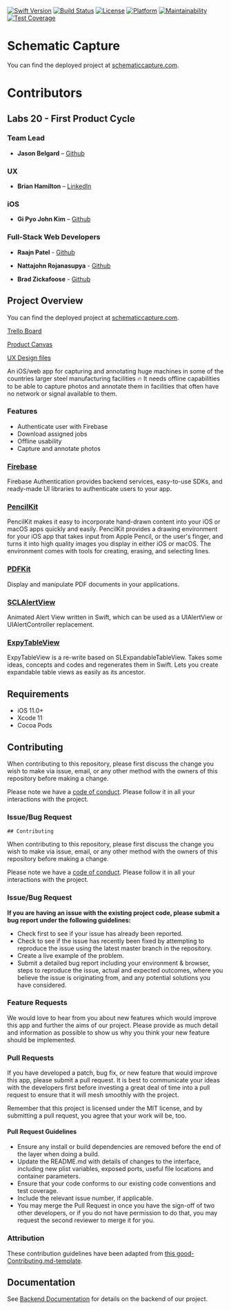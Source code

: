 [![Swift Version][swift-image]][swift-url]
[![Build Status][travis-image]][travis-url]
[![License][license-image]][license-url]
[![Platform](https://img.shields.io/cocoapods/p/LFAlertController.svg?style=flat)](http://cocoapods.org/pods/LFAlertController)
[![Maintainability](https://api.codeclimate.com/v1/badges/1257e90eac623ca12586/maintainability)](https://codeclimate.com/github/Lambda-School-Labs/schematic-capture-ios)
[![Test Coverage](https://api.codeclimate.com/v1/badges/1257e90eac623ca12586/test_coverage)](https://codeclimate.com/github/Lambda-School-Labs/schematic-capture-ios)

# Schematic Capture

You can find the deployed project at [schematiccapture.com](https://www.schematiccapture.com/).

# Contributors

## Labs 20 - First Product Cycle

### Team Lead

- **Jason Belgard** – [Github](https://github.com/jbelgard)

### UX

- **Brian Hamilton** – [LinkedIn](https://github.com/BHamilton781)

### iOS

- **Gi Pyo John Kim** – [Github](https://github.com/GiPyoK)

### Full-Stack Web Developers

- **Raajn Patel** - [Github](https://github.com/raajnpatel)

- **Nattajohn Rojanasupya** - [Github](https://github.com/nattroj)

- **Brad Zickafoose** - [Github](https://github.com/bradzickafoose)


## Project Overview

You can find the deployed project at [schematiccapture.com](https://www.schematiccapture.com/).

[Trello Board](https://trello.com/b/Amx4wIKW/labs-20-schematic-capture)

[Product Canvas](https://www.notion.so/Schematic-Capture-d4594ebf93ff4c6aba7942aea0546fea)

[UX Design files](https://www.figma.com/file/cFDM1JqxOSem73IdYGSntU/Schematic-Capture?node-id=0%3A1)

An iOS/web app for capturing and annotating huge machines in some of the countries larger steel manufacturing facilities 🔥 It needs offline capabilities to be able to capture photos and annotate them in facilities that often have no network or signal available to them.


### Features

-    Authenticate user with Firebase
-    Download assigned jobs
-    Offline usability
-    Capture and annotate photos

### [Firebase](https://firebase.google.com/docs/auth)

Firebase Authentication provides backend services, easy-to-use SDKs, and ready-made UI libraries to authenticate users to your app. 

### [PencilKit](https://developer.apple.com/documentation/pencilkit)

PencilKit makes it easy to incorporate hand-drawn content into your iOS or macOS apps quickly and easily. PencilKit provides a drawing environment for your iOS app that takes input from Apple Pencil, or the user's finger, and turns it into high quality images you display in either iOS or macOS. The environment comes with tools for creating, erasing, and selecting lines.

### [PDFKit](https://developer.apple.com/documentation/pdfkit)

Display and manipulate PDF documents in your applications.

### [SCLAlertView](https://github.com/vikmeup/SCLAlertView-Swift)

Animated Alert View written in Swift, which can be used as a UIAlertView or UIAlertController replacement.

### [ExpyTableView](https://github.com/okhanokbay/ExpyTableView)

ExpyTableView is a re-write based on SLExpandableTableView. Takes some ideas, concepts and codes and regenerates them in Swift. Lets you create expandable table views as easily as its ancestor.


## Requirements
-   iOS 11.0+
-   Xcode 11
-   Cocoa Pods

## Contributing

When contributing to this repository, please first discuss the change you wish to make via issue, email, or any other method with the owners of this repository before making a change.

Please note we have a [code of conduct](./CODE_OF_CONDUCT.md). Please follow it in all your interactions with the project.

### Issue/Bug Request

    ## Contributing

When contributing to this repository, please first discuss the change you wish to make via issue, email, or any other method with the owners of this repository before making a change.

Please note we have a [code of conduct](./code_of_conduct.md). Please follow it in all your interactions with the project.

### Issue/Bug Request

 **If you are having an issue with the existing project code, please submit a bug report under the following guidelines:**
 - Check first to see if your issue has already been reported.
 - Check to see if the issue has recently been fixed by attempting to reproduce the issue using the latest master branch in the repository.
 - Create a live example of the problem.
 - Submit a detailed bug report including your environment & browser, steps to reproduce the issue, actual and expected outcomes,  where you believe the issue is originating from, and any potential solutions you have considered.

### Feature Requests

We would love to hear from you about new features which would improve this app and further the aims of our project. Please provide as much detail and information as possible to show us why you think your new feature should be implemented.

### Pull Requests

If you have developed a patch, bug fix, or new feature that would improve this app, please submit a pull request. It is best to communicate your ideas with the developers first before investing a great deal of time into a pull request to ensure that it will mesh smoothly with the project.

Remember that this project is licensed under the MIT license, and by submitting a pull request, you agree that your work will be, too.

#### Pull Request Guidelines

- Ensure any install or build dependencies are removed before the end of the layer when doing a build.
- Update the README.md with details of changes to the interface, including new plist variables, exposed ports, useful file locations and container parameters.
- Ensure that your code conforms to our existing code conventions and test coverage.
- Include the relevant issue number, if applicable.
- You may merge the Pull Request in once you have the sign-off of two other developers, or if you do not have permission to do that, you may request the second reviewer to merge it for you.

### Attribution

These contribution guidelines have been adapted from [this good-Contributing.md-template](https://gist.github.com/PurpleBooth/b24679402957c63ec426).


## Documentation

See [Backend Documentation](https://github.com/Lambda-School-Labs/schematic-capture-be/) for details on the backend of our project.


[swift-image]: https://img.shields.io/badge/swift-5.0-orange.svg
[swift-url]: https://swift.org/
[license-image]: https://img.shields.io/badge/License-MIT-blue.svg
[license-url]: LICENSE
[travis-image]: https://img.shields.io/travis/dbader/node-datadog-metrics/master.svg?style=flat-square
[travis-url]: https://travis-ci.org/dbader/node-datadog-metrics
[codebeat-image]: https://codebeat.co/badges/c19b47ea-2f9d-45df-8458-b2d952fe9dad
[codebeat-url]: https://codebeat.co/projects/github-com-vsouza-awesomeios-com
